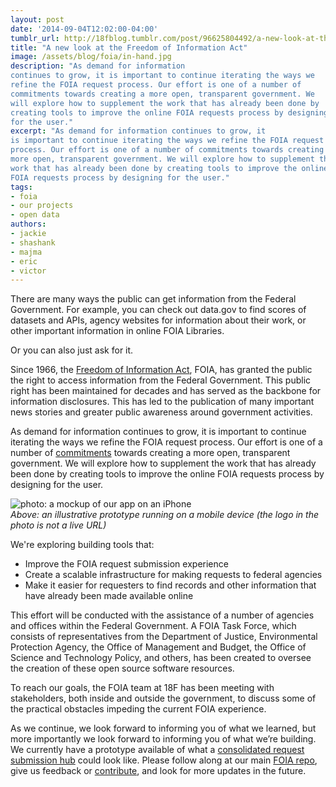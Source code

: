 ```yaml
---
layout: post
date: '2014-09-04T12:02:00-04:00'
tumblr_url: http://18fblog.tumblr.com/post/96625804492/a-new-look-at-the-freedom-of-information-act
title: "A new look at the Freedom of Information Act"
image: /assets/blog/foia/in-hand.jpg
description: "As demand for information
continues to grow, it is important to continue iterating the ways we
refine the FOIA request process. Our effort is one of a number of
commitments towards creating a more open, transparent government. We
will explore how to supplement the work that has already been done by
creating tools to improve the online FOIA requests process by designing
for the user."
excerpt: "As demand for information continues to grow, it
is important to continue iterating the ways we refine the FOIA request
process. Our effort is one of a number of commitments towards creating a
more open, transparent government. We will explore how to supplement the
work that has already been done by creating tools to improve the online
FOIA requests process by designing for the user."
tags:
- foia
- our projects
- open data
authors:
- jackie
- shashank
- majma
- eric
- victor
---
```


There are many ways the public can get information from the Federal
Government. For example, you can check out data.gov to find scores of
datasets and APIs, agency websites for information about their work, or
other important information in online FOIA Libraries.

Or you can also just ask for it.

Since 1966, the [Freedom of Information
Act](http://www.foia.gov/about.html), FOIA, has granted the public the
right to access information from the Federal Government. This public
right has been maintained for decades and has served as the backbone for
information disclosures. This has led to the publication of many
important news stories and greater public awareness around government
activities.

As demand for information continues to grow, it is important to continue
iterating the ways we refine the FOIA request process. Our effort is one
of a number of
[commitments](https://www.whitehouse.gov/sites/default/files/docs/us_national_action_plan_6p.pdf)
towards creating a more open, transparent government. We will explore
how to supplement the work that has already been done by creating tools
to improve the online FOIA requests process by designing for the user.

![photo: a mockup of our app on an
iPhone]({{%20site.baseurl%20}}/assets/blog/foia/in-hand.jpg)\
*Above: an illustrative prototype running on a mobile device (the logo
in the photo is not a live URL)*

We're exploring building tools that:

-   Improve the FOIA request submission experience
-   Create a scalable infrastructure for making requests to federal
    agencies
-   Make it easier for requesters to find records and other information
    that have already been made available online

This effort will be conducted with the assistance of a number of
agencies and offices within the Federal Government. A FOIA Task Force,
which consists of representatives from the Department of Justice,
Environmental Protection Agency, the Office of Management and Budget,
the Office of Science and Technology Policy, and others, has been
created to oversee the creation of these open source software resources.

To reach our goals, the FOIA team at 18F has been meeting with
stakeholders, both inside and outside the government, to discuss some of
the practical obstacles impeding the current FOIA experience.

As we continue, we look forward to informing you of what we learned, but
more importantly we look forward to informing you of what we’re
building. We currently have a prototype available of what a
[consolidated request submission
hub](https://github.com/18F/foia-design/pull/40) could look like. Please
follow along at our main [FOIA repo](https://github.com/18F/foia-hub),
give us feedback or
[contribute](https://18f.gsa.gov/2014/08/12/the-contributors-guide-to-18f-code-for-the-common/),
and look for more updates in the future.
